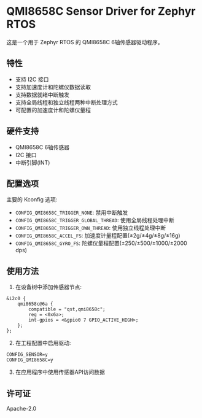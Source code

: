 # QMI8658C Sensor Driver for Zephyr RTOS

这是一个用于 Zephyr RTOS 的 QMI8658C 6轴传感器驱动程序。

## 特性

- 支持 I2C 接口
- 支持加速度计和陀螺仪数据读取
- 支持数据就绪中断触发
- 支持全局线程和独立线程两种中断处理方式
- 可配置的加速度计和陀螺仪量程

## 硬件支持

- QMI8658C 6轴传感器
- I2C 接口
- 中断引脚(INT)

## 配置选项

主要的 Kconfig 选项:

- `CONFIG_QMI8658C_TRIGGER_NONE`: 禁用中断触发
- `CONFIG_QMI8658C_TRIGGER_GLOBAL_THREAD`: 使用全局线程处理中断
- `CONFIG_QMI8658C_TRIGGER_OWN_THREAD`: 使用独立线程处理中断
- `CONFIG_QMI8658C_ACCEL_FS`: 加速度计量程配置(±2g/±4g/±8g/±16g)
- `CONFIG_QMI8658C_GYRO_FS`: 陀螺仪量程配置(±250/±500/±1000/±2000 dps)

## 使用方法

1. 在设备树中添加传感器节点:

```dts
&i2c0 {
    qmi8658c@6a {
        compatible = "qst,qmi8658c";
        reg = <0x6a>;
        int-gpios = <&gpio0 7 GPIO_ACTIVE_HIGH>;
    };
};
```

2. 在工程配置中启用驱动:

```kconfig
CONFIG_SENSOR=y
CONFIG_QMI8658C=y
```

3. 在应用程序中使用传感器API访问数据

## 许可证

Apache-2.0

